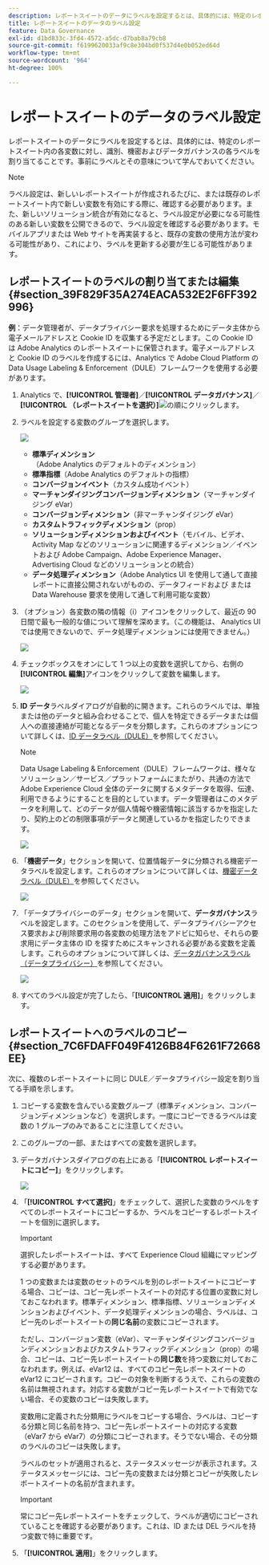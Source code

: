 ```yaml
---
description: レポートスイートのデータにラベルを設定するとは、具体的には、特定のレポートスイート内の各変数に対し、識別、機密およびデータガバナンスの各ラベルを割り当てることです。事前にラベルとその意味について学んでおいてください。
title: レポートスイートのデータのラベル設定
feature: Data Governance
exl-id: d1bd833c-3fd4-4572-a5dc-d7bab8a79cb8
source-git-commit: f6199620033af9c8e304bd0f537d4e0b052ed64d
workflow-type: tm+mt
source-wordcount: '964'
ht-degree: 100%

---
```


# レポートスイートのデータのラベル設定

レポートスイートのデータにラベルを設定するとは、具体的には、特定のレポートスイート内の各変数に対し、識別、機密およびデータガバナンスの各ラベルを割り当てることです。事前にラベルとその意味について学んでおいてください。

>[!NOTE]
>
>ラベル設定は、新しいレポートスイートが作成されるたびに、または既存のレポートスイート内で新しい変数を有効にする際に、確認する必要があります。また、新しいソリューション統合が有効になると、ラベル設定が必要になる可能性のある新しい変数を公開できるので、ラベル設定を確認する必要があります。モバイルアプリまたは Web サイトを再実装すると、既存の変数の使用方法が変わる可能性があり、これにより、ラベルを更新する必要が生じる可能性があります。

## レポートスイートのラベルの割り当てまたは編集 {#section_39F829F35A274EACA532E2F6FF392996}

**例**：データ管理者が、データプライバシー要求を処理するためにデータ主体から電子メールアドレスと Cookie ID を収集する予定だとします。この Cookie ID は Adobe Analytics のレポートスイートに保管されます。電子メールアドレスと Cookie ID のラベルを作成するには、Analytics で Adobe Cloud Platform の Data Usage Labeling &amp; Enforcement（DULE）フレームワークを使用する必要があります。

1. Analytics で、**[!UICONTROL 管理者]**／**[!UICONTROL データガバナンス]**／**[!UICONTROL （レポートスイートを選択）]**![](assets/privacy_rs_settings.png)の順にクリックします。

1. ラベルを設定する変数のグループを選択します。

   ![](assets/variables.png)

   * **標準ディメンション**（Adobe Analytics のデフォルトのディメンション）
   * **標準指標**（Adobe Analytics のデフォルトの指標）
   * **コンバージョンイベント**（カスタム成功イベント）
   * **マーチャンダイジングコンバージョンディメンション**（マーチャンダイジング eVar）
   * **コンバージョンディメンション**（非マーチャンダイジング eVar）
   * **カスタムトラフィックディメンション**（prop）
   * **ソリューションディメンションおよびイベント**（モバイル、ビデオ、Activity Map などのソリューションに関連するディメンション／イベントおよび Adobe Campaign、Adobe Experience Manager、Advertising Cloud などのソリューションとの統合）
   * **データ処理ディメンション**（Adobe Analytics UI を使用して通して直接レポートに直接公開されないがものの、データフィードおよび または Data Warehouse 要求を使用して通して利用可能な変数）

1. （オプション）各変数の隣の情報（i）アイコンをクリックして、最近の 90 日間で最も一般的な値について理解を深めます。（この機能は、 Analytics UI では使用できないので、データ処理ディメンションには使用できません。）

   ![](assets/info.png)

1. チェックボックスをオンにして 1 つ以上の変数を選択してから、右側の&#x200B;**[!UICONTROL 編集]**&#x200B;アイコンをクリックして変数を編集します。

   ![](assets/edit.png)

1. **ID データ**&#x200B;ラベルダイアログが自動的に開きます。これらのラベルでは、単独または他のデータと組み合わせることで、個人を特定できるデータまたは個人への直接連絡が可能となるデータを分類します。これらのオプションについて詳しくは、[ID データラベル（DULE）](/help/admin/c-data-governance/gdpr-labels.md#identity-data-labels)を参照してください。

   >[!NOTE]
   >
   >Data Usage Labeling &amp; Enforcement（DULE）フレームワークは、様々なソリューション／サービス／プラットフォームにまたがり、共通の方法で Adobe Experience Cloud 全体のデータに関するメタデータを取得、伝達、利用できるようにすることを目的としています。データ管理者はこのメタデータを利用して、どのデータが個人情報や機密情報に該当するかを指定したり、契約上のどの制限事項がデータと関連しているかを指定したりできます。

   ![](assets/identity_labels.png)

1. 「**機密データ**」セクションを開いて、位置情報データに分類される機密データラベルを設定します。これらのオプションについて詳しくは、[機密データラベル（DULE）](/help/admin/c-data-governance/gdpr-labels.md#sensitive-data-labels)を参照してください。

   ![](assets/sensitive_data.png)

1. 「データプライバシーのデータ」セクションを開いて、**データガバナンス**&#x200B;ラベルを設定します。このセクションを使用して、データプライバシーアクセス要求および削除要求用の各変数の処理方法をアドビに知らせ、それらの要求用にデータ主体の ID を探すためにスキャンされる必要がある変数を定義します。これらのオプションについて詳しくは、[データガバナンスラベル（データプライバシー）](/help/admin/c-data-governance/gdpr-labels.md#data-governance-labels)を参照してください。

   ![](assets/privacy_labels.png)

1. すべてのラベル設定が完了したら、「**[!UICONTROL 適用]**」をクリックします。

## レポートスイートへのラベルのコピー  {#section_7C6FDAFF049F4126B84F6261F72668EE}

次に、複数のレポートスイートに同じ DULE／データプライバシー設定を割り当てる手順を示します。

1. コピーする変数を含んでいる変数グループ（標準ディメンション、コンバージョンディメンションなど）を選択します。一度にコピーできるラベルは変数の 1 グループのみであることに注意してください。
1. このグループの一部、またはすべての変数を選択します。
1. データガバナンスダイアログの右上にある「**[!UICONTROL レポートスイートにコピー]**」をクリックします。

   ![](assets/apply_as_template.png)

1. 「**[!UICONTROL すべて選択]**」をチェックして、選択した変数のラベルをすべてのレポートスイートにコピーするか、ラベルをコピーするレポートスイートを個別に選択します。

   >[!IMPORTANT]
   >
   >選択したレポートスイートは、すべて Experience Cloud 組織にマッピングする必要があります。

   1 つの変数または変数のセットのラベルを別のレポートスイートにコピーする場合、コピーは、コピー先レポートスイートの対応する位置の変数に対しておこなわれます。標準ディメンション、標準指標、ソリューションディメンションおよびイベント、データ処理ディメンションの場合、ラベルは、コピー先のレポートスイートの&#x200B;**同じ名前**&#x200B;の変数にコピーされます。

   ただし、コンバージョン変数（eVar）、マーチャンダイジングコンバージョンディメンションおよびカスタムトラフィックディメンション（prop）の場合、コピーは、コピー先レポートスイートの&#x200B;**同じ数**&#x200B;を持つ変数に対しておこなわれます。例えば、eVar12 は、すべてのコピー先レポートスイートの eVar12 にコピーされます。コピーの対象を判断するうえで、これらの変数の名前は無視されます。対応する変数がコピー先レポートスイートで有効でない場合、その変数のコピーは失敗します。

   変数用に定義された分類用にラベルをコピーする場合、ラベルは、コピーする分類と同じ名前を持つ、コピー先レポートスイートの対応する変数（eVar7 から eVar7）の分類にコピーされます。そうでない場合、その分類のラベルのコピーは失敗します。

   ラベルのセットが適用されると、ステータスメッセージが表示されます。ステータスメッセージには、コピー先の変数または分類とコピーが失敗したレポートスイートの名前が含まれます。

   >[!IMPORTANT]
   >
   >常にコピー先レポートスイートをチェックして、ラベルが適切にコピーされていることを確認する必要があります。これは、ID または DEL ラベルを持つ変数で特に重要です。

1. 「**[!UICONTROL 適用]**」をクリックします。
